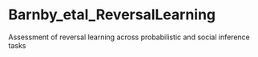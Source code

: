 # Barnby_etal_ReversalLearning
Assessment of reversal learning across probabilistic and social inference tasks
